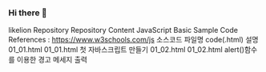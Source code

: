 ### Hi there 👋

likelion Repository
Repository Content
JavaScript Basic Sample Code
References : https://www.w3schools.com/js
소스코드
파일명	code(.html)	설명
01_01.html	01_01.html	첫 자바스크립트 만들기
01_02.html	01_02.html	alert()함수를 이용한 경고 메세지 출력


<!--
**jinijini-jinilamp/jinijini-jinilamp** is a ✨ _special_ ✨ repository because its `README.md` (this file) appears on your GitHub profile.

Here are some ideas to get you started:

- 🔭 I’m currently working on ...
- 🌱 I’m currently learning ...
- 👯 I’m looking to collaborate on ...
- 🤔 I’m looking for help with ...
- 💬 Ask me about ...
- 📫 How to reach me: ...
- 😄 Pronouns: ...
- ⚡ Fun fact: ...
-->
